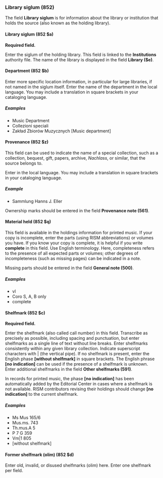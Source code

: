 ### Library siglum (852)

The field **Library siglum** is for information about the library or institution that holds the source (also known as the holding library).

#### Library siglum (852 $a)

**Required field.**

Enter the siglum of the holding library. This field is linked to the **Institutions** authority file. The name of the library is displayed in the field **Library ($e)**.

#### Department (852 $b)

Enter more specific location information, in particular for large libraries, if not named in the siglum itself. Enter the name of the department in the local language. You may include a translation in square brackets in your cataloging language.

##### Examples  

- Music Department  
- Collezioni speciali  
- Zakład Zbiorów Muzycznych [Music department]

#### Provenance (852 $z)

This field can be used to indicate the name of a special collection, such as a collection, bequest, gift, papers, archive, _Nachlass_, or similar, that the source belongs to.

Enter in the local language. You may include a translation in square brackets in your cataloging language.

##### Example   

- Sammlung Hanns J. Eller

Ownership marks should be entered in the field **Provenance note (561)**.

#### Material held (852 $q)

This field is available in the holdings information for printed music. If your copy is incomplete, enter the parts (using RISM abbreviations) or volumes you have. If you know your copy is complete, it is helpful if you write **complete** in this field. Use English terminology. Here, completeness refers to the presence of all expected parts or volumes; other degrees of incompleteness (such as missing pages) can be indicated in a note.

Missing parts should be entered in the field **General note (500)**.

##### Examples  

- vl   
- Coro S, A, B only  
- complete

#### Shelfmark (852 $c)

**Required field.**

Enter the shelfmark (also called call number) in this field. Transcribe as precisely as possible, including spacing and punctuation, but enter shelfmarks as a single line of text without line breaks. Enter shelfmarks consistently within any given library collection. Indicate superscript characters with \| (the vertical pipe). If no shelfmark is present, enter the English phase **[without shelfmark]** in square brackets. The English phrase **[no indication]** can be used if the presence of a shelfmark is unknown. Enter additional shelfmarks in the field **Other shelfmarks (591)**.  

In records for printed music, the phase **[no indication]** has been automatically added by the Editorial Center in cases where a shelfmark is not available. RISM contributors revising their holdings should change **[no indication]** to the current shelfmark.

##### Examples  

- Ms Mus 165/6  
- Mus.ms. 743  
- Th.mus.A 5  
- P 7 G 359  
- Vm\|1 805  
- [without shelfmark]

#### Former shelfmark (olim) (852 $d)

Enter old, invalid, or disused shelfmarks (olim) here. Enter one shelfmark per field.
